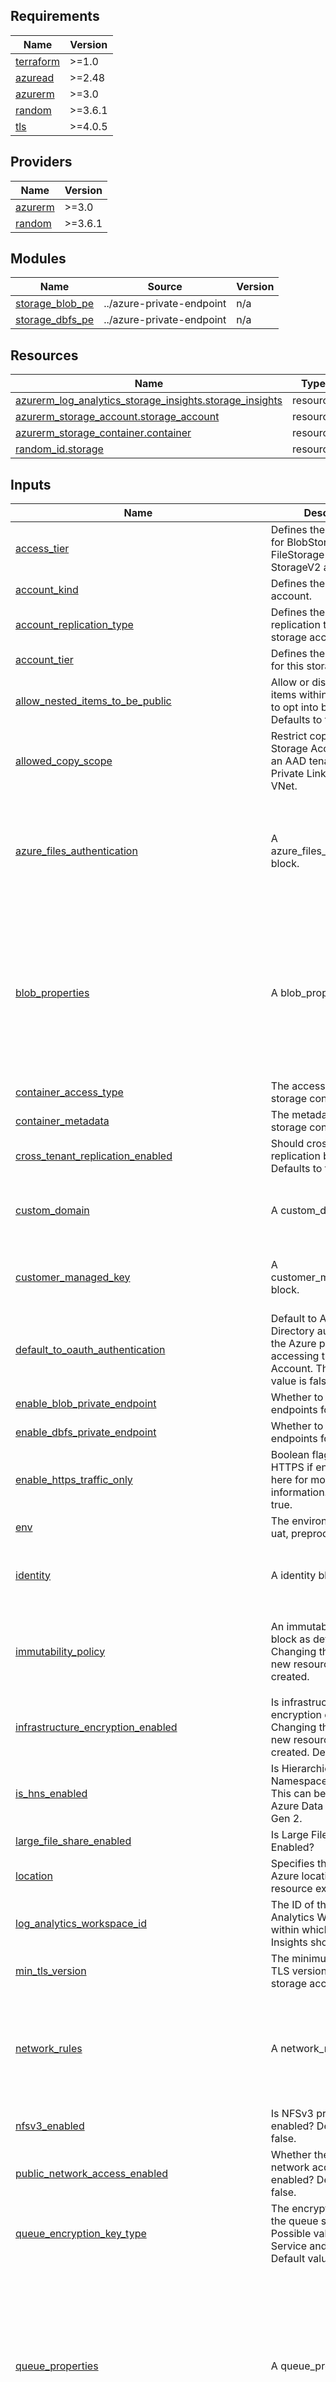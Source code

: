 <!-- BEGIN_TF_DOCS -->
## Requirements

| Name | Version |
|------|---------|
| <a name="requirement_terraform"></a> [terraform](#requirement\_terraform) | >=1.0 |
| <a name="requirement_azuread"></a> [azuread](#requirement\_azuread) | >=2.48 |
| <a name="requirement_azurerm"></a> [azurerm](#requirement\_azurerm) | >=3.0 |
| <a name="requirement_random"></a> [random](#requirement\_random) | >=3.6.1 |
| <a name="requirement_tls"></a> [tls](#requirement\_tls) | >=4.0.5 |

## Providers

| Name | Version |
|------|---------|
| <a name="provider_azurerm"></a> [azurerm](#provider\_azurerm) | >=3.0 |
| <a name="provider_random"></a> [random](#provider\_random) | >=3.6.1 |

## Modules

| Name | Source | Version |
|------|--------|---------|
| <a name="module_storage_blob_pe"></a> [storage\_blob\_pe](#module\_storage\_blob\_pe) | ../azure-private-endpoint | n/a |
| <a name="module_storage_dbfs_pe"></a> [storage\_dbfs\_pe](#module\_storage\_dbfs\_pe) | ../azure-private-endpoint | n/a |

## Resources

| Name | Type |
|------|------|
| [azurerm_log_analytics_storage_insights.storage_insights](https://registry.terraform.io/providers/hashicorp/azurerm/latest/docs/resources/log_analytics_storage_insights) | resource |
| [azurerm_storage_account.storage_account](https://registry.terraform.io/providers/hashicorp/azurerm/latest/docs/resources/storage_account) | resource |
| [azurerm_storage_container.container](https://registry.terraform.io/providers/hashicorp/azurerm/latest/docs/resources/storage_container) | resource |
| [random_id.storage](https://registry.terraform.io/providers/hashicorp/random/latest/docs/resources/id) | resource |

## Inputs

| Name | Description | Type | Default | Required |
|------|-------------|------|---------|:--------:|
| <a name="input_access_tier"></a> [access\_tier](#input\_access\_tier) | Defines the access tier for BlobStorage, FileStorage and StorageV2 accounts. | `string` | n/a | yes |
| <a name="input_account_kind"></a> [account\_kind](#input\_account\_kind) | Defines the Kind of account. | `string` | n/a | yes |
| <a name="input_account_replication_type"></a> [account\_replication\_type](#input\_account\_replication\_type) | Defines the type of replication to use for this storage account. | `string` | `null` | no |
| <a name="input_account_tier"></a> [account\_tier](#input\_account\_tier) | Defines the Tier to use for this storage account. | `string` | n/a | yes |
| <a name="input_allow_nested_items_to_be_public"></a> [allow\_nested\_items\_to\_be\_public](#input\_allow\_nested\_items\_to\_be\_public) | Allow or disallow nested items within this Account to opt into being public. Defaults to true. | `any` | `null` | no |
| <a name="input_allowed_copy_scope"></a> [allowed\_copy\_scope](#input\_allowed\_copy\_scope) | Restrict copy to and from Storage Accounts within an AAD tenant or with Private Links to the same VNet. | `string` | `null` | no |
| <a name="input_azure_files_authentication"></a> [azure\_files\_authentication](#input\_azure\_files\_authentication) | A azure\_files\_authentication block. | <pre>list(object({<br>    storage_sid         = string<br>    domain_name         = string<br>    domain_sid          = string<br>    domain_guid         = string<br>    forest_name         = string<br>    netbios_domain_name = string<br>  }))</pre> | `[]` | no |
| <a name="input_blob_properties"></a> [blob\_properties](#input\_blob\_properties) | A blob\_properties block. | <pre>list(object({<br>    versioning_enabled                = optional(bool)<br>    change_feed_enabled               = optional(bool)<br>    change_feed_retention_in_days     = optional(number)<br>    default_service_version           = optional(string)<br>    last_access_time_enabled          = optional(bool)<br>    cors_rule                         = optional(list(any))<br>    delete_retention_policy           = optional(list(any))<br>    container_delete_retention_policy = optional(list(any))<br>  }))</pre> | <pre>[<br>  {<br>    "container_delete_retention_policy": [<br>      {<br>        "days": "7"<br>      }<br>    ],<br>    "delete_retention_policy": [<br>      {<br>        "days": "7"<br>      }<br>    ]<br>  }<br>]</pre> | no |
| <a name="input_container_access_type"></a> [container\_access\_type](#input\_container\_access\_type) | The access type of the storage container | `string` | `"private"` | no |
| <a name="input_container_metadata"></a> [container\_metadata](#input\_container\_metadata) | The metadata of the storage container | `map(any)` | `null` | no |
| <a name="input_cross_tenant_replication_enabled"></a> [cross\_tenant\_replication\_enabled](#input\_cross\_tenant\_replication\_enabled) | Should cross Tenant replication be enabled? Defaults to true. | `bool` | `null` | no |
| <a name="input_custom_domain"></a> [custom\_domain](#input\_custom\_domain) | A custom\_domain block. | <pre>list(object({<br>    name          = string<br>    use_subdomain = string<br>  }))</pre> | `[]` | no |
| <a name="input_customer_managed_key"></a> [customer\_managed\_key](#input\_customer\_managed\_key) | A customer\_managed\_key block. | <pre>list(object({<br>    key_vault_key_id          = string<br>    user_assigned_identity_id = string<br>  }))</pre> | `[]` | no |
| <a name="input_default_to_oauth_authentication"></a> [default\_to\_oauth\_authentication](#input\_default\_to\_oauth\_authentication) | Default to Azure Active Directory authorization in the Azure portal when accessing the Storage Account. The default value is false. | `bool` | `null` | no |
| <a name="input_enable_blob_private_endpoint"></a> [enable\_blob\_private\_endpoint](#input\_enable\_blob\_private\_endpoint) | Whether to enable private endpoints for the blob. | `bool` | `true` | no |
| <a name="input_enable_dbfs_private_endpoint"></a> [enable\_dbfs\_private\_endpoint](#input\_enable\_dbfs\_private\_endpoint) | Whether to enable private endpoints for the dbfs. | `bool` | `true` | no |
| <a name="input_enable_https_traffic_only"></a> [enable\_https\_traffic\_only](#input\_enable\_https\_traffic\_only) | Boolean flag which forces HTTPS if enabled, see here for more information. Defaults to true. | `bool` | `null` | no |
| <a name="input_env"></a> [env](#input\_env) | The environment: dev, uat, preprod or prod. | `string` | n/a | yes |
| <a name="input_identity"></a> [identity](#input\_identity) | A identity block. | <pre>list(object({<br>    key_vault_key_id          = string<br>    user_assigned_identity_id = string<br>  }))</pre> | `[]` | no |
| <a name="input_immutability_policy"></a> [immutability\_policy](#input\_immutability\_policy) | An immutability\_policy block as defined below. Changing this forces a new resource to be created. | <pre>list(object({<br>    allow_protected_append_writes = bool<br>    state                         = string<br>    period_since_creation_in_days = number<br>  }))</pre> | `[]` | no |
| <a name="input_infrastructure_encryption_enabled"></a> [infrastructure\_encryption\_enabled](#input\_infrastructure\_encryption\_enabled) | Is infrastructure encryption enabled? Changing this forces a new resource to be created. Defaults to false. | `bool` | `null` | no |
| <a name="input_is_hns_enabled"></a> [is\_hns\_enabled](#input\_is\_hns\_enabled) | Is Hierarchical Namespace enabled? This can be used with Azure Data Lake Storage Gen 2. | `bool` | `null` | no |
| <a name="input_large_file_share_enabled"></a> [large\_file\_share\_enabled](#input\_large\_file\_share\_enabled) | Is Large File Share Enabled? | `any` | `null` | no |
| <a name="input_location"></a> [location](#input\_location) | Specifies the supported Azure location where the resource exists. | `string` | n/a | yes |
| <a name="input_log_analytics_workspace_id"></a> [log\_analytics\_workspace\_id](#input\_log\_analytics\_workspace\_id) | The ID of the Log Analytics Workspace within which the Storage Insights should exist. | `string` | n/a | yes |
| <a name="input_min_tls_version"></a> [min\_tls\_version](#input\_min\_tls\_version) | The minimum supported TLS version for the storage account. | `string` | `"TLS1_2"` | no |
| <a name="input_network_rules"></a> [network\_rules](#input\_network\_rules) | A network\_rules block. | <pre>list(object({<br>    default_action             = string<br>    bypass                     = optional(list(string))<br>    ip_rules                   = optional(list(string))<br>    virtual_network_subnet_ids = optional(list(string))<br>    private_link_access        = optional(list(string))<br>  }))</pre> | <pre>[<br>  {<br>    "bypass": [<br>      "AzureServices"<br>    ],<br>    "default_action": "Deny"<br>  }<br>]</pre> | no |
| <a name="input_nfsv3_enabled"></a> [nfsv3\_enabled](#input\_nfsv3\_enabled) | Is NFSv3 protocol enabled? Defaults to false. | `bool` | `null` | no |
| <a name="input_public_network_access_enabled"></a> [public\_network\_access\_enabled](#input\_public\_network\_access\_enabled) | Whether the public network access is enabled? Defaults to false. | `any` | `false` | no |
| <a name="input_queue_encryption_key_type"></a> [queue\_encryption\_key\_type](#input\_queue\_encryption\_key\_type) | The encryption type of the queue service. Possible values are Service and Account. Default value is Service. | `string` | `null` | no |
| <a name="input_queue_properties"></a> [queue\_properties](#input\_queue\_properties) | A queue\_properties block | <pre>list(object({<br>    cors_rule      = list(any)<br>    logging        = list(any)<br>    minute_metrics = list(any)<br>    hour_metrics   = list(any)<br>  }))</pre> | <pre>[<br>  {<br>    "cors_rule": [],<br>    "hour_metrics": [],<br>    "logging": [<br>      {<br>        "delete": true,<br>        "read": true,<br>        "retention_policy_days": "15",<br>        "version": "1.0",<br>        "write": true<br>      }<br>    ],<br>    "minute_metrics": []<br>  }<br>]</pre> | no |
| <a name="input_resource_group_name"></a> [resource\_group\_name](#input\_resource\_group\_name) | The name of the resource group in which to create the storage account. | `string` | n/a | yes |
| <a name="input_routing"></a> [routing](#input\_routing) | A network\_rules block. | `list(any)` | `[]` | no |
| <a name="input_sas_policy"></a> [sas\_policy](#input\_sas\_policy) | A sas\_policy block. | <pre>list(object({<br>    expiration_period = string<br>    expiration_action = string<br>  }))</pre> | `[]` | no |
| <a name="input_sftp_enabled"></a> [sftp\_enabled](#input\_sftp\_enabled) | Boolean, enable SFTP for the storage account. | `bool` | `null` | no |
| <a name="input_share_properties"></a> [share\_properties](#input\_share\_properties) | A share\_properties block. | <pre>list(object({<br>    cors_rule        = list(any)<br>    retention_policy = list(any)<br>    smb              = list(any)<br>  }))</pre> | `[]` | no |
| <a name="input_shared_access_key_enabled"></a> [shared\_access\_key\_enabled](#input\_shared\_access\_key\_enabled) | Indicates whether the storage account permits requests to be authorized with the account access key via Shared Key. | `bool` | `null` | no |
| <a name="input_static_website"></a> [static\_website](#input\_static\_website) | A static\_website block. static\_website can only be set when the account\_kind is set to StorageV2 or BlockBlobStorage. | <pre>list(object({<br>    index_document     = string<br>    error_404_document = string<br>  }))</pre> | `[]` | no |
| <a name="input_storage_account_blob_pe_name"></a> [storage\_account\_blob\_pe\_name](#input\_storage\_account\_blob\_pe\_name) | The name of the storage account private endpoint. | `string` | `null` | no |
| <a name="input_storage_account_dbfs_pe_name"></a> [storage\_account\_dbfs\_pe\_name](#input\_storage\_account\_dbfs\_pe\_name) | The name of the storage account private endpoint. | `string` | `null` | no |
| <a name="input_storage_account_name"></a> [storage\_account\_name](#input\_storage\_account\_name) | Specifies the name of the storage account. Only lowercase Alphanumeric characters allowed. | `string` | n/a | yes |
| <a name="input_storage_account_tags"></a> [storage\_account\_tags](#input\_storage\_account\_tags) | A mapping of tags to assign to the resource. | `map(any)` | `{}` | no |
| <a name="input_storage_blob_pe_custom_network_interface_name"></a> [storage\_blob\_pe\_custom\_network\_interface\_name](#input\_storage\_blob\_pe\_custom\_network\_interface\_name) | Name for the custom network interface | `string` | `null` | no |
| <a name="input_storage_blob_pe_ip_configurations"></a> [storage\_blob\_pe\_ip\_configurations](#input\_storage\_blob\_pe\_ip\_configurations) | IP configurations for the private endpoint | <pre>list(object({<br>    name               = string<br>    private_ip_address = string<br>    subresource_name   = string<br>    member_name        = string<br>  }))</pre> | `null` | no |
| <a name="input_storage_blob_pe_manual_connection"></a> [storage\_blob\_pe\_manual\_connection](#input\_storage\_blob\_pe\_manual\_connection) | Whether the connection is manually set or not. Defaults to false. | `bool` | `false` | no |
| <a name="input_storage_blob_pe_private_connection_resource_alias"></a> [storage\_blob\_pe\_private\_connection\_resource\_alias](#input\_storage\_blob\_pe\_private\_connection\_resource\_alias) | The alias for the resource that the private endpoint will connect to | `string` | `null` | no |
| <a name="input_storage_blob_pe_private_dns_zone_group_name"></a> [storage\_blob\_pe\_private\_dns\_zone\_group\_name](#input\_storage\_blob\_pe\_private\_dns\_zone\_group\_name) | Name of the private DNS zone group for the storage account | `string` | `null` | no |
| <a name="input_storage_blob_pe_private_service_connection_name"></a> [storage\_blob\_pe\_private\_service\_connection\_name](#input\_storage\_blob\_pe\_private\_service\_connection\_name) | Name for the private service connection | `string` | `null` | no |
| <a name="input_storage_blob_pe_request_message"></a> [storage\_blob\_pe\_request\_message](#input\_storage\_blob\_pe\_request\_message) | Message for the request | `string` | `null` | no |
| <a name="input_storage_blob_pe_subnet_id"></a> [storage\_blob\_pe\_subnet\_id](#input\_storage\_blob\_pe\_subnet\_id) | The subnet ID where the private endpoint will reside | `string` | `null` | no |
| <a name="input_storage_blob_pe_subresource_names"></a> [storage\_blob\_pe\_subresource\_names](#input\_storage\_blob\_pe\_subresource\_names) | The subresource names for the service to be connected | `list(string)` | <pre>[<br>  "blob"<br>]</pre> | no |
| <a name="input_storage_blob_pe_tags"></a> [storage\_blob\_pe\_tags](#input\_storage\_blob\_pe\_tags) | Tags for the private endpoint | `map(string)` | `{}` | no |
| <a name="input_storage_blob_private_dns_zone_ids"></a> [storage\_blob\_private\_dns\_zone\_ids](#input\_storage\_blob\_private\_dns\_zone\_ids) | List of private DNS zones for the storage account | `list(string)` | `[]` | no |
| <a name="input_storage_container_name"></a> [storage\_container\_name](#input\_storage\_container\_name) | The name of the storage container | `string` | n/a | yes |
| <a name="input_storage_container_tags"></a> [storage\_container\_tags](#input\_storage\_container\_tags) | A mapping of tags to assign to the storage container | `map(string)` | `{}` | no |
| <a name="input_storage_dbfs_pe_custom_network_interface_name"></a> [storage\_dbfs\_pe\_custom\_network\_interface\_name](#input\_storage\_dbfs\_pe\_custom\_network\_interface\_name) | Name for the custom network interface | `string` | `null` | no |
| <a name="input_storage_dbfs_pe_ip_configurations"></a> [storage\_dbfs\_pe\_ip\_configurations](#input\_storage\_dbfs\_pe\_ip\_configurations) | IP configurations for the private endpoint | <pre>list(object({<br>    name               = string<br>    private_ip_address = string<br>    subresource_name   = string<br>    member_name        = string<br>  }))</pre> | `null` | no |
| <a name="input_storage_dbfs_pe_manual_connection"></a> [storage\_dbfs\_pe\_manual\_connection](#input\_storage\_dbfs\_pe\_manual\_connection) | Whether the connection is manually set or not. Defaults to false. | `bool` | `false` | no |
| <a name="input_storage_dbfs_pe_private_connection_resource_alias"></a> [storage\_dbfs\_pe\_private\_connection\_resource\_alias](#input\_storage\_dbfs\_pe\_private\_connection\_resource\_alias) | The alias for the resource that the private endpoint will connect to | `string` | `null` | no |
| <a name="input_storage_dbfs_pe_private_dns_zone_group_name"></a> [storage\_dbfs\_pe\_private\_dns\_zone\_group\_name](#input\_storage\_dbfs\_pe\_private\_dns\_zone\_group\_name) | Name of the private DNS zone group for the storage account | `string` | `null` | no |
| <a name="input_storage_dbfs_pe_private_service_connection_name"></a> [storage\_dbfs\_pe\_private\_service\_connection\_name](#input\_storage\_dbfs\_pe\_private\_service\_connection\_name) | Name for the private service connection | `string` | `null` | no |
| <a name="input_storage_dbfs_pe_request_message"></a> [storage\_dbfs\_pe\_request\_message](#input\_storage\_dbfs\_pe\_request\_message) | Message for the request | `string` | `null` | no |
| <a name="input_storage_dbfs_pe_subnet_id"></a> [storage\_dbfs\_pe\_subnet\_id](#input\_storage\_dbfs\_pe\_subnet\_id) | The subnet ID where the private endpoint will reside | `string` | `null` | no |
| <a name="input_storage_dbfs_pe_subresource_names"></a> [storage\_dbfs\_pe\_subresource\_names](#input\_storage\_dbfs\_pe\_subresource\_names) | The subresource names for the service to be connected | `list(string)` | <pre>[<br>  "dfs"<br>]</pre> | no |
| <a name="input_storage_dbfs_pe_tags"></a> [storage\_dbfs\_pe\_tags](#input\_storage\_dbfs\_pe\_tags) | Tags for the private endpoint | `map(string)` | `{}` | no |
| <a name="input_storage_dbfs_private_dns_zone_ids"></a> [storage\_dbfs\_private\_dns\_zone\_ids](#input\_storage\_dbfs\_private\_dns\_zone\_ids) | List of private DNS zones for the storage account | `list(string)` | `[]` | no |
| <a name="input_storage_insights_blob_container_names"></a> [storage\_insights\_blob\_container\_names](#input\_storage\_insights\_blob\_container\_names) | The names of the blob containers that the workspace should read. | `list(string)` | `null` | no |
| <a name="input_storage_insights_name"></a> [storage\_insights\_name](#input\_storage\_insights\_name) | The name which should be used for this Log Analytics Storage Insights. | `string` | n/a | yes |
| <a name="input_storage_insights_table_names"></a> [storage\_insights\_table\_names](#input\_storage\_insights\_table\_names) | The names of the Azure tables that the workspace should read. | `list(string)` | `null` | no |
| <a name="input_table_encryption_key_type"></a> [table\_encryption\_key\_type](#input\_table\_encryption\_key\_type) | The encryption type of the table service. Possible values are Service and Account. Default value is Service. | `string` | `null` | no |

## Outputs

| Name | Description |
|------|-------------|
| <a name="output_storage_account_id"></a> [storage\_account\_id](#output\_storage\_account\_id) | The ID of the storage account |
| <a name="output_storage_account_name"></a> [storage\_account\_name](#output\_storage\_account\_name) | The name of the storage account |
| <a name="output_storage_container_name"></a> [storage\_container\_name](#output\_storage\_container\_name) | The name of the storage container |
<!-- END_TF_DOCS -->